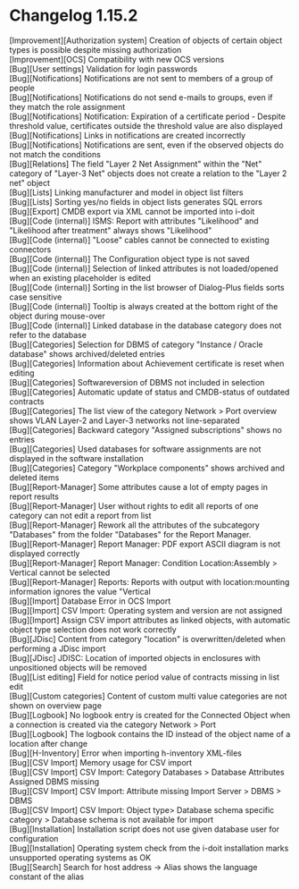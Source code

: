 # Changelog 1.15.2

[Improvement][Authorization system] Creation of objects of certain object types is possible despite missing authorization  
[Improvement][OCS] Compatibility with new OCS versions  
[Bug][User settings] Validation for login passwords  
[Bug][Notifications] Notifications are not sent to members of a group of people  
[Bug][Notifications] Notifications do not send e-mails to groups, even if they match the role assignment  
[Bug][Notifications] Notification: Expiration of a certificate period - Despite threshold value, certificates outside the threshold value are also displayed  
[Bug][Notifications] Links in notifications are created incorrectly  
[Bug][Notifications] Notifications are sent, even if the observed objects do not match the conditions  
[Bug][Relations] The field "Layer 2 Net Assignment" within the "Net" category of "Layer-3 Net" objects does not create a relation to the "Layer 2 net" object  
[Bug][Lists] Linking manufacturer and model in object list filters  
[Bug][Lists] Sorting yes/no fields in object lists generates SQL errors  
[Bug][Export] CMDB export via XML cannot be imported into i-doit  
[Bug][Code (internal)] ISMS: Report with attributes "Likelihood" and "Likelihood after treatment" always shows "Likelihood"  
[Bug][Code (internal)] "Loose" cables cannot be connected to existing connectors  
[Bug][Code (internal)] The Configuration object type is not saved  
[Bug][Code (internal)] Selection of linked attributes is not loaded/opened when an existing placeholder is edited  
[Bug][Code (internal)] Sorting in the list browser of Dialog-Plus fields sorts case sensitive  
[Bug][Code (internal)] Tooltip is always created at the bottom right of the object during mouse-over  
[Bug][Code (internal)] Linked database in the database category does not refer to the database  
[Bug][Categories] Selection for DBMS of category "Instance / Oracle database" shows archived/deleted entries  
[Bug][Categories] Information about Achievement certificate is reset when editing  
[Bug][Categories] Softwareversion of DBMS not included in selection  
[Bug][Categories] Automatic update of status and CMDB-status of outdated contracts  
[Bug][Categories] The list view of the category Network > Port overview shows VLAN Layer-2 and Layer-3 networks not line-separated  
[Bug][Categories] Backward category "Assigned subscriptions" shows no entries  
[Bug][Categories] Used databases for software assignments are not displayed in the software installation  
[Bug][Categories] Category "Workplace components" shows archived and deleted items  
[Bug][Report-Manager] Some attributes cause a lot of empty pages in report results  
[Bug][Report-Manager] User without rights to edit all reports of one category can not edit a report from list  
[Bug][Report-Manager] Rework all the attributes of the subcategory "Databases" from the folder "Databases" for the Report Manager.  
[Bug][Report-Manager] Report Manager: PDF export ASCII diagram is not displayed correctly  
[Bug][Report-Manager] Report Manager: Condition Location:Assembly > Vertical cannot be selected  
[Bug][Report-Manager] Reports: Reports with output with location:mounting information ignores the value "Vertical  
[Bug][Import] Database Error in OCS Import  
[Bug][Import] CSV Import: Operating system and version are not assigned  
[Bug][Import] Assign CSV import attributes as linked objects, with automatic object type selection does not work correctly  
[Bug][JDisc] Content from category "location" is overwritten/deleted when performing a JDisc import  
[Bug][JDisc] JDISC: Location of imported objects in enclosures with unpositioned objects will be removed  
[Bug][List editing] Field for notice period value of contracts missing in list edit  
[Bug][Custom categories] Content of custom multi value categories are not shown on overview page  
[Bug][Logbook] No logbook entry is created for the Connected Object when a connection is created via the category Network > Port  
[Bug][Logbook] The logbook contains the ID instead of the object name of a location after change  
[Bug][H-Inventory] Error when importing h-inventory XML-files  
[Bug][CSV Import] Memory usage for CSV import  
[Bug][CSV Import] CSV Import: Category Databases > Database Attributes Assigned DBMS missing  
[Bug][CSV Import] CSV Import: Attribute missing Import Server > DBMS > DBMS  
[Bug][CSV Import] CSV Import: Object type> Database schema specific category > Database schema is not available for import  
[Bug][Installation] Installation script does not use given database user for configuration  
[Bug][Installation] Operating system check from the i-doit installation marks unsupported operating systems as OK  
[Bug][Search] Search for host address -> Alias shows the language constant of the alias  
